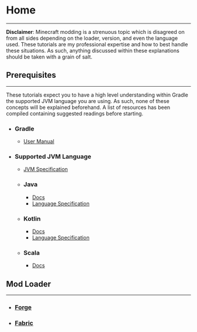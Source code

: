 
# Home
---

**Disclaimer**: Minecraft modding is a strenuous topic which is disagreed on from all sides depending on the loader, version, and even the language used. These tutorials are my professional expertise and how to best handle these situations. As such, anything discussed within these explanations should be taken with a grain of salt.  


## Prerequisites
---

These tutorials expect you to have a high level understanding within Gradle the supported JVM language you are using. As such, none of these concepts will be explained beforehand. A list of resources has been compiled containing suggested readings before starting.

- ### Gradle
    - [User Manual](https://docs.gradle.org/current/userguide/userguide.html)
- ### Supported JVM Language
    - [JVM Specification](https://docs.oracle.com/javase/specs/jvms/se8/html/index.html)
    - ### Java
        - [Docs](https://docs.oracle.com/javase/8/docs/api/)
        - [Language Specification](https://docs.oracle.com/javase/specs/jls/se8/html/index.html)
    - ### Kotlin
        - [Docs](https://kotlinlang.org/docs/reference/)
        - [Language Specification](https://kotlinlang.org/spec/introduction.html)
    - ### Scala
        - [Docs](https://docs.scala-lang.org/)

## Mod Loader
---

- ### [Forge](./forge)
- ### [Fabric](./fabric)